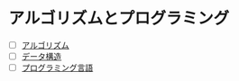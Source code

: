 # アルゴリズムとプログラミング

- [ ] [アルゴリズム](Algorithm)
- [ ] [データ構造](DataStructure)
- [ ] [プログラミング言語](Programming)
